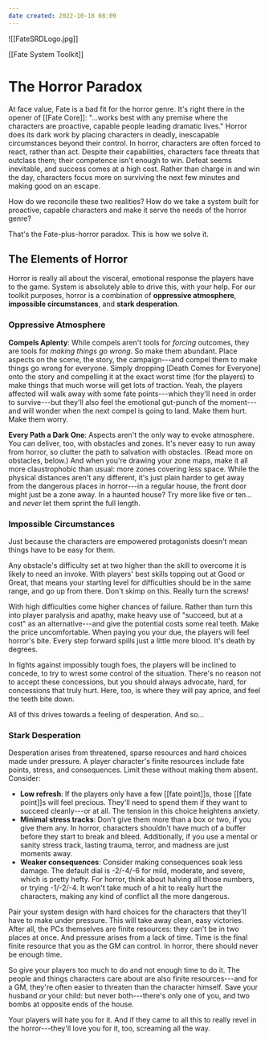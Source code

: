 ```yaml
---
date created: 2022-10-18 08:09
---
```


![[FateSRDLogo.jpg]]

[[Fate System Toolkit]]

# The Horror Paradox

At face value, Fate is a bad fit for the horror genre. It's right there in the opener of [[Fate Core]]: "...works best with any premise where the characters are proactive, capable people leading dramatic lives." Horror does its dark work by placing characters in deadly, inescapable circumstances beyond their control. In horror, characters are often forced to react, rather than act. Despite their capabilities, characters face threats that outclass them; their competence isn't enough to win. Defeat seems inevitable, and success comes at a high cost. Rather than charge in and win the day, characters focus more on surviving the next few minutes and making good on an escape.

How do we reconcile these two realities? How do we take a system built for proactive, capable characters and make it serve the needs of the horror genre?

That's the Fate-plus-horror paradox. This is how we solve it.

## The Elements of Horror

Horror is really all about the visceral, emotional response the players have to the game. System is absolutely able to drive this, with your help. For our toolkit purposes, horror is a combination of **oppressive atmosphere**, **impossible circumstances**, and **stark desperation**.

### Oppressive Atmosphere

**Compels Aplenty**: While compels aren't tools for _forcing_ outcomes, they are tools for _making things go wrong_. So make them abundant. Place aspects on the scene, the story, the campaign---and compel them to make things go wrong for everyone. Simply dropping [Death Comes for Everyone] onto the story and compelling it at the exact worst time (for the players) to make things that much worse will get lots of traction. Yeah, the players affected will walk away with some fate points---which they'll need in order to survive---but they'll also feel the emotional gut-punch of the moment---and will wonder when the next compel is going to land. Make them hurt. Make them worry.

**Every Path a Dark One**: Aspects aren't the only way to evoke atmosphere. You can deliver, too, with obstacles and zones. It's never easy to run away from horror, so clutter the path to salvation with obstacles. (Read more on obstacles, below.) And when you're drawing your zone maps, make it all more claustrophobic than usual: more zones covering less space. While the physical distances aren't any different, it's just plain harder to get away from the dangerous places in horror---in a regular house, the front door might just be a zone away. In a haunted house? Try more like five or ten... and _never_ let them sprint the full length.

### Impossible Circumstances

Just because the characters are empowered protagonists doesn't mean things have to be easy for them.

Any obstacle's difficulty set at two higher than the skill to overcome it is likely to need an invoke. With players' best skills topping out at Good or Great, that means your starting level for difficulties should be in the same range, and go up from there. Don't skimp on this. Really turn the screws!

With high difficulties come higher chances of failure. Rather than turn this into player paralysis and apathy, make heavy use of "succeed, but at a cost" as an alternative---and give the potential costs some real teeth. Make the price uncomfortable. When paying you your due, the players will feel horror's bite. Every step forward spills just a little more blood. It's death by degrees.

In fights against impossibly tough foes, the players will be inclined to concede, to try to wrest some control of the situation. There's no reason not to accept these concessions, but you should always advocate, hard, for concessions that truly hurt. Here, too, is where they will pay aprice, and feel the teeth bite down.

All of this drives towards a feeling of desperation. And so...

### Stark Desperation

Desperation arises from threatened, sparse resources and hard choices made under pressure. A player character's finite resources include fate points, stress, and consequences. Limit these without making them absent. Consider:

- **Low refresh**: If the players only have a few [[fate point]]s, those
  [[fate point]]s will feel precious. They'll need to spend them if they
  want to succeed cleanly---or at all. The tension in this choice
  heightens anxiety.
- **Minimal stress tracks**: Don't give them more than a box or two,
  if you give them any. In horror, characters shouldn't have much of a
  buffer before they start to break and bleed. Additionally, if you
  use a mental or sanity stress track, lasting trauma, terror, and
  madness are just moments away.
- **Weaker consequences**: Consider making consequences soak less
  damage. The default dial is -2/-4/-6 for mild, moderate, and severe,
  which is pretty hefty. For horror, think about halving all those
  numbers, or trying -1/-2/-4. It won't take much of a hit to really
  hurt the characters, making any kind of conflict all the more
  dangerous.

Pair your system design with hard choices for the characters that they'll have to make under pressure. This will take away clean, easy victories. After all, the PCs themselves are finite resources: they can't be in two places at once. And pressure arises from a lack of time. Time is the final finite resource that you as the GM can control. In horror, there should never be enough time.

So give your players too much to do and not enough time to do it. The people and things characters care about are also finite resources---and for a GM, they're often easier to threaten than the character himself. Save your husband _or_ your child: but never both---there's only one of you, and two bombs at opposite ends of the house.

Your players will hate you for it. And if they came to all this to really revel in the horror---they'll love you for it, too, screaming all the way.

